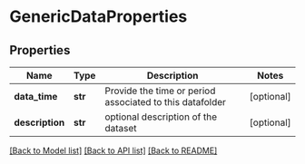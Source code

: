 # GenericDataProperties

## Properties
Name | Type | Description | Notes
------------ | ------------- | ------------- | -------------
**data_time** | **str** | Provide the time or period associated to this datafolder | [optional] 
**description** | **str** | optional description of the dataset | [optional] 

[[Back to Model list]](../README.md#documentation-for-models) [[Back to API list]](../README.md#documentation-for-api-endpoints) [[Back to README]](../README.md)

